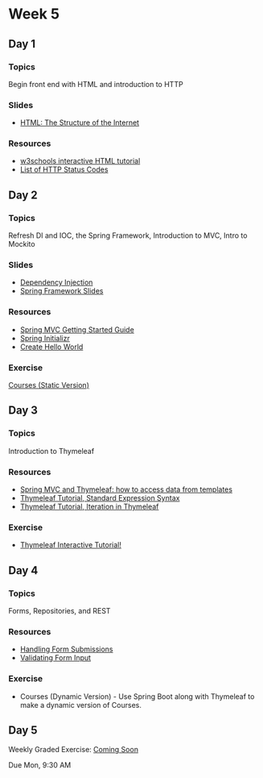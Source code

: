 # Week 5

## Day 1

### Topics

Begin front end with HTML and introduction to HTTP

### Slides

-   [HTML: The Structure of the Internet](https://wecancodeit.github.io/java-slides/frontend/html/#/)

### Resources

-   [w3schools interactive HTML tutorial](https://www.w3schools.com/html/default.asp)
-   [List of HTTP Status Codes](https://en.wikipedia.org/wiki/List_of_HTTP_status_codes)

## Day 2

### Topics

Refresh DI and IOC, the Spring Framework, Introduction to MVC, Intro to Mockito

### Slides

-   [Dependency Injection](https://wecancodeit.github.io/java-slides/objects/dependency-injection/)
-   [Spring Framework Slides](https://wecancodeit.github.io/java-slides/spring/spring-boot/)

### Resources

-   [Spring MVC Getting Started Guide](https://wecancodeit.github.io/java-resources/spring/getting-started-guides/project-setup/)
-   [Spring Initializr](http://start.spring.io/)
-   [Create Hello World](https://spring.io/guides/gs/serving-web-content/)

### Exercise

[Courses (Static Version)](https://wecancodeit.github.io/java-exercises/courses)

## Day 3

### Topics

Introduction to Thymeleaf

### Resources

-   [Spring MVC and Thymeleaf: how to access data from templates](http://www.thymeleaf.org/doc/articles/springmvcaccessdata.html)
-   [Thymeleaf Tutorial, Standard Expression Syntax](http://www.thymeleaf.org/doc/tutorials/3.0/usingthymeleaf.html#standard-expression-syntax)
-   [Thymeleaf Tutorial, Iteration in Thymeleaf](http://www.thymeleaf.org/doc/tutorials/3.0/usingthymeleaf.html#iteration)

### Exercise

-   [Thymeleaf Interactive Tutorial!](http://itutorial.thymeleaf.org/)

## Day 4

### Topics

Forms, Repositories, and REST

### Resources

-   [Handling Form Submissions](https://spring.io/guides/gs/handling-form-submission/)
-   [Validating Form Input](https://spring.io/guides/gs/validating-form-input/)

### Exercise

-   Courses (Dynamic Version) - Use Spring Boot along with Thymeleaf to make a dynamic version of Courses.

## Day 5

Weekly Graded Exercise: [Coming Soon]()

Due Mon, 9:30 AM
